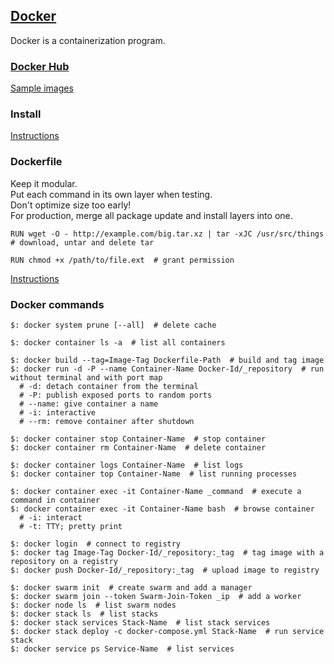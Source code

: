 ## [Docker](https://www.docker.com/resources/what-container)

Docker is a containerization program.  

### [Docker Hub](https://hub.docker.com/)

[Sample images](Docs/Samples/SampleApplications/SamplesHome)

### Install

[Instructions](Docs/Guides/GetDocker/DockerEngineCommunity)

### Dockerfile

Keep it modular.  
Put each command in its own layer when testing.  
Don't optimize size too early!  
For production, merge all package update and install layers into one.  

```
RUN wget -O - http://example.com/big.tar.xz | tar -xJC /usr/src/things  # download, untar and delete tar
```

```
RUN chmod +x /path/to/file.ext  # grant permission
```

[Instructions](Docs/Guides/DevelopWithDocker/DevelopAppsOnDocker/DevelopImages/BestPractice)

### Docker commands

```
$: docker system prune [--all]  # delete cache

$: docker container ls -a  # list all containers

$: docker build --tag=Image-Tag Dockerfile-Path  # build and tag image
$: docker run -d -P --name Container-Name Docker-Id/_repository  # run without terminal and with port map
  # -d: detach container from the terminal
  # -P: publish exposed ports to random ports
  # --name: give container a name
  # -i: interactive
  # --rm: remove container after shutdown

$: docker container stop Container-Name  # stop container
$: docker container rm Container-Name  # delete container

$: docker container logs Container-Name  # list logs
$: docker container top Container-Name  # list running processes

$: docker container exec -it Container-Name _command  # execute a command in container
$: docker container exec -it Container-Name bash  # browse container
  # -i: interact
  # -t: TTY; pretty print

$: docker login  # connect to registry
$: docker tag Image-Tag Docker-Id/_repository:_tag  # tag image with a repository on a registry
$: docker push Docker-Id/_repository:_tag  # upload image to registry

$: docker swarm init  # create swarm and add a manager
$: docker swarm join --token Swarm-Join-Token _ip  # add a worker
$: docker node ls  # list swarm nodes
$: docker stack ls  # list stacks
$: docker stack services Stack-Name  # list stack services
$: docker stack deploy -c docker-compose.yml Stack-Name  # run service stack
$: docker service ps Service-Name  # list services
```
